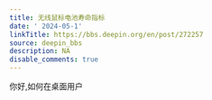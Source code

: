 ```yaml
---
title: 无线鼠标电池寿命指标
date: ' 2024-05-1'
linkTitle: https://bbs.deepin.org/en/post/272257
source: deepin_bbs
description: NA
disable_comments: true
---
```

你好,如何在桌面用户
